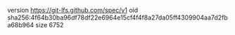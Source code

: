 version https://git-lfs.github.com/spec/v1
oid sha256:4f64b30ba96df78df22e6964e15cf4f4f8a27da05ff4309904aa7d2fba68b964
size 6752
